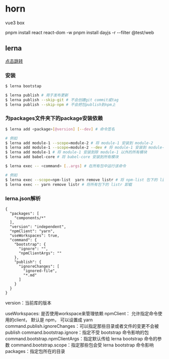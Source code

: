 # horn
vue3 box

pnpm install react react-dom -w
pnpm install dayjs -r --filter @test/web

## lerna

[点击跳转](https://zhuanlan.zhihu.com/p/404166248)

### 安装

```bash
$ lerna bootstap
```


```bash
$ lerna publish # 用于发布更新
$ lerna publish --skip-git # 不会创建git commit或tag
$ lerna publish --skip-npm # 不会把包publish到npm上
```

### 为packages文件夹下的package安装依赖

```bash
$ lerna add <package>[@version] [--dev] # 命令签名

# 例如
$ lerna add module-1 --scope=module-2 # 将 module-1 安装到 module-2
$ lerna add module-1 --scope=module-2 --dev # 将 module-1 安装到 module-2 的 devDependencies 下
$ lerna add module-1 # 将 module-1 安装到除 module-1 以外的所有模块
$ lerna add babel-core # 将 babel-core 安装到所有模块
```

```bash
$ lerna exec -- <command> [..args] # 在所有包中运行该命令

# 例如
$ lerna exec --scope=npm-list  yarn remove listr # 将 npm-list 包下的 listr 卸载
$ lerna exec -- yarn remove listr # 将所有包下的 listr 卸载
```

### lerna.json解析

```json5
{
  "packages": [
    "components/*"
  ],
  "version": "independent",
  "npmClient": "yarn",
  "useWorkspaces": true,
  "command": {
    "bootstrap": {
      "ignore": "",
      "npmClientArgs": ""
    },
    "publish": {
      "ignoreChanges": [
        "ignored-file",
        "*.md"
      ]
    }
  }
}
```
version：当前库的版本

useWorkspaces: 是否使用workspace来管理依赖
npmClient： 允许指定命令使用的client， 默认是 npm， 可以设置成 yarn
command.publish.ignoreChanges：可以指定那些目录或者文件的变更不会被publish
command.bootstrap.ignore：指定不受 bootstrap 命令影响的包
command.bootstrap.npmClientArgs：指定默认传给 lerna bootstrap 命令的参数
command.bootstrap.scope：指定那些包会受 lerna bootstrap 命令影响
packages：指定包所在的目录
